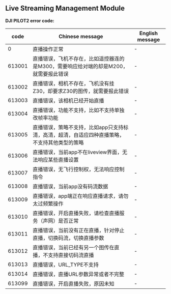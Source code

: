 ## Live Streaming Management Module 

**DJI PILOT2 error code:**

| code   | Chinese message                                              | English message |
| ------ | ------------------------------------------------------------ | --------------- |
| 0      | 直播操作正常                                                 |        -         |
| 613001 | 直播错误，飞机不存在，比如遥控器连的是M300，需要响应给对端的却是M200，就需要报此错误 |        -         |
| 613002 | 直播错误，相机不存在，飞机没有挂Z30，却要求Z30的图传，就需要报此错误 |        -         |
| 613003 | 直播错误，该相机已经开始直播                                 |        -         |
| 613004 | 直播错误，功能不支持，比如不支持单独改帧率功能               |        -         |
| 613005 | 直播错误，策略不支持，比如app只支持标清，高清，超清，自适应四种直播策略，不支持其他类型的策略 |        -         |
| 613006 | 直播错误，当前app不在liveview界面，无法响应某些直播设置      |        -         |
| 613007 | 直播错误，无飞行控制权，无法响应控制指令                     |        -         |
| 613008 | 直播错误，当前app没有码流数据                                |        -         |
| 613009 | 直播错误，app端正在响应直播请求，请勿太过频繁操作            |        -         |
| 613010 | 直播错误，开启直播失败，请检查直播服务（声网）是否正常       |        -         |
| 613011 | 直播错误，当前没有正在直播，针对停止直播，切换码流，切换直播参数 |        -         |
| 613012 | 直播错误，当前已经有另一个图传在直播，不支持直接切码流直播   |        -         |
| 613013 | 直播错误，URL_TYPE不支持                                     |        -         |
| 613014 | 直播错误，直播URL参数异常或者不完整                          |        -         |
| 613099 | 直播错误，开启直播失败，原因未知                             |        -         |

